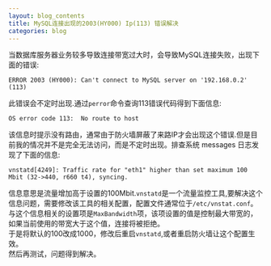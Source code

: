```yaml
---
layout: blog_contents
title: MySQL连接出现的2003(HY000) Ip(113) 错误解决
categories: blog
---
```


当数据库服务器业务较多导致连接带宽过大时，会导致MySQL连接失败，出现下面的错误:  

```
ERROR 2003 (HY000): Can't connect to MySQL server on '192.168.0.2' (113)
```
此错误会不定时出现.通过`perror`命令查询113错误代码得到下面信息:  

```
OS error code 113:  No route to host
```
该信息时提示没有路由，通常由于防火墙屏蔽了来路IP才会出现这个错误.但是目前我的情况并不是完全无法访问，而是不定时出现。排查系统 messages 日志发现了下面的信息:  

```
vnstatd[4249]: Traffic rate for "eth1" higher than set maximum 100 Mbit (32->440, r660 t4), syncing.
```
信息意思是流量增加高于设置的100Mbit.`vnstatd`是一个流量监控工具,要解决这个信息问题，需要修改该工具的相关配置，配置文件通常位于`/etc/vnstat.conf`。与这个信息相关的设置项是`MaxBandwidth`项，该项设置的值是控制最大带宽的，如果当前使用的带宽大于这个值，连接将被拒绝。  
于是将默认的100改成1000，修改后重启`vnstatd`,或者重启防火墙让这个配置生效。  
然后再测试，问题得到解决。